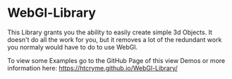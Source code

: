 # WebGl-Library

This Library grants you the ability to easily create simple 3d Objects.
It doesn't do all the work for you, but it removes a lot of the redundant work you normaly would have to do to use WebGl.

To view some Examples go to the GitHub Page of this view Demos or more information here:
https://htcryme.github.io/WebGl-Library/


